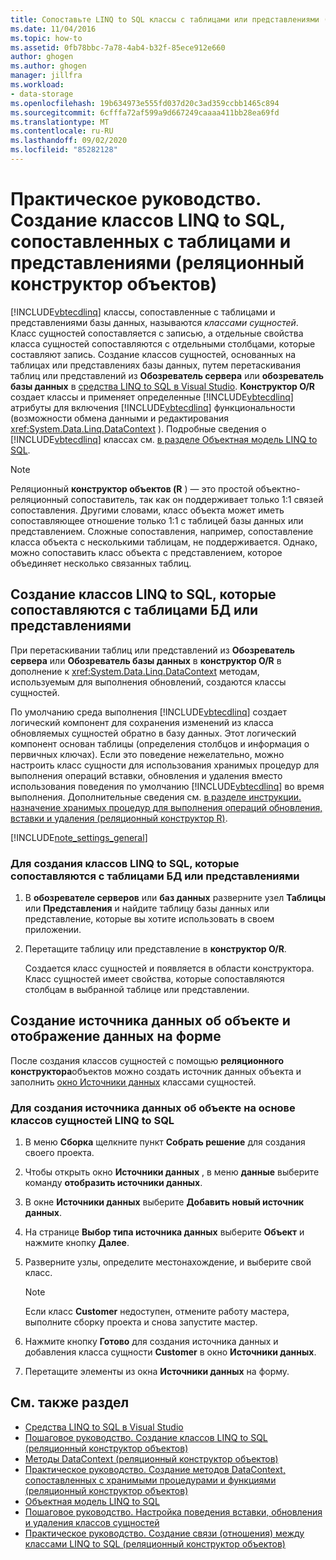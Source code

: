 ```yaml
---
title: Сопоставьте LINQ to SQL классы с таблицами или представлениями (реляционный конструктор R)
ms.date: 11/04/2016
ms.topic: how-to
ms.assetid: 0fb78bbc-7a78-4ab4-b32f-85ece912e660
author: ghogen
ms.author: ghogen
manager: jillfra
ms.workload:
- data-storage
ms.openlocfilehash: 19b634973e555fd037d20c3ad359ccbb1465c894
ms.sourcegitcommit: 6cfffa72af599a9d667249caaaa411bb28ea69fd
ms.translationtype: MT
ms.contentlocale: ru-RU
ms.lasthandoff: 09/02/2020
ms.locfileid: "85282128"
---
```

# <a name="how-to-create-linq-to-sql-classes-mapped-to-tables-and-views-or-designer"></a>Практическое руководство. Создание классов LINQ to SQL, сопоставленных с таблицами и представлениями (реляционный конструктор объектов)

[!INCLUDE[vbtecdlinq](../data-tools/includes/vbtecdlinq_md.md)] классы, сопоставленные с таблицами и представлениями базы данных, называются *классами сущностей*. Класс сущностей сопоставляется с записью, а отдельные свойства класса сущностей сопоставляются с отдельными столбцами, которые составляют запись. Создание классов сущностей, основанных на таблицах или представлениях базы данных, путем перетаскивания таблиц или представлений из **Обозреватель сервера** или **обозреватель базы данных** в [средства LINQ to SQL в Visual Studio](../data-tools/linq-to-sql-tools-in-visual-studio2.md). **Конструктор O/R** создает классы и применяет определенные [!INCLUDE[vbtecdlinq](../data-tools/includes/vbtecdlinq_md.md)] атрибуты для включения [!INCLUDE[vbtecdlinq](../data-tools/includes/vbtecdlinq_md.md)] функциональности (возможности обмена данными и редактирования <xref:System.Data.Linq.DataContext> ). Подробные сведения о [!INCLUDE[vbtecdlinq](../data-tools/includes/vbtecdlinq_md.md)] классах см. [в разделе Объектная модель LINQ to SQL](/dotnet/framework/data/adonet/sql/linq/the-linq-to-sql-object-model).

> [!NOTE]
> Реляционный **конструктор объектов (R** ) — это простой объектно-реляционный сопоставитель, так как он поддерживает только 1:1 связей сопоставления. Другими словами, класс объекта может иметь сопоставляющее отношение только 1:1 с таблицей базы данных или представлением. Сложные сопоставления, например, сопоставление класса объекта с несколькими таблицам, не поддерживается. Однако, можно сопоставить класс объекта с представлением, которое объединяет несколько связанных таблиц.

## <a name="create-linq-to-sql-classes-that-are-mapped-to-database-tables-or-views"></a>Создание классов LINQ to SQL, которые сопоставляются с таблицами БД или представлениями

При перетаскивании таблиц или представлений из **Обозреватель сервера** или **Обозреватель базы данных** в **конструктор O/R** в дополнение к <xref:System.Data.Linq.DataContext> методам, используемым для выполнения обновлений, создаются классы сущностей.

По умолчанию среда выполнения [!INCLUDE[vbtecdlinq](../data-tools/includes/vbtecdlinq_md.md)] создает логический компонент для сохранения изменений из класса обновляемых сущностей обратно в базу данных. Этот логический компонент основан таблицы (определения столбцов и информация о первичных ключах). Если это поведение нежелательно, можно настроить класс сущности для использования хранимых процедур для выполнения операций вставки, обновления и удаления вместо использования поведения по умолчанию [!INCLUDE[vbtecdlinq](../data-tools/includes/vbtecdlinq_md.md)] во время выполнения. Дополнительные сведения см. [в разделе инструкции. назначение хранимых процедур для выполнения операций обновления, вставки и удаления (реляционный конструктор R)](../data-tools/how-to-assign-stored-procedures-to-perform-updates-inserts-and-deletes-o-r-designer.md).

[!INCLUDE[note_settings_general](../data-tools/includes/note_settings_general_md.md)]

### <a name="to-create-linq-to-sql-classes-that-are-mapped-to-database-tables-or-views"></a>Для создания классов LINQ to SQL, которые сопоставляются с таблицами БД или представлениями

1. В **обозревателе серверов** или **баз данных** разверните узел **Таблицы** или **Представления** и найдите таблицу базы данных или представление, которые вы хотите использовать в своем приложении.

2. Перетащите таблицу или представление в **конструктор O/R**.

     Создается класс сущностей и появляется в области конструктора. Класс сущностей имеет свойства, которые сопоставляются столбцам в выбранной таблице или представлении.

## <a name="create-an-object-data-source-and-display-the-data-on-a-form"></a>Создание источника данных об объекте и отображение данных на форме

После создания классов сущностей с помощью **реляционного конструктора**объектов можно создать источник данных объекта и заполнить [окно Источники данных](add-new-data-sources.md#data-sources-window) классами сущностей.

### <a name="to-create-an-object-data-source-based-on-linq-to-sql-entity-classes"></a>Для создания источника данных об объекте на основе классов сущностей LINQ to SQL

1. В меню **Сборка** щелкните пункт **Собрать решение** для создания своего проекта.

2. Чтобы открыть окно **Источники данных** , в меню **данные** выберите команду **отобразить источники данных**.

3. В окне **Источники данных** выберите **Добавить новый источник данных**.

4. На странице **Выбор типа источника данных** выберите **Объект** и нажмите кнопку **Далее**.

5. Разверните узлы, определите местонахождение, и выберите свой класс.

    > [!NOTE]
    > Если класс **Customer** недоступен, отмените работу мастера, выполните сборку проекта и снова запустите мастер.

6. Нажмите кнопку **Готово** для создания источника данных и добавления класса сущности **Customer** в окно **Источники данных**.

7. Перетащите элементы из окна **Источники данных** на форму.

## <a name="see-also"></a>См. также раздел

- [Средства LINQ to SQL в Visual Studio](../data-tools/linq-to-sql-tools-in-visual-studio2.md)
- [Пошаговое руководство. Создание классов LINQ to SQL (реляционный конструктор объектов)](how-to-create-linq-to-sql-classes-mapped-to-tables-and-views-o-r-designer.md)
- [Методы DataContext (реляционный конструктор объектов)](../data-tools/datacontext-methods-o-r-designer.md)
- [Практическое руководство. Создание методов DataContext, сопоставленных с хранимыми процедурами и функциями (реляционный конструктор объектов)](../data-tools/how-to-create-datacontext-methods-mapped-to-stored-procedures-and-functions-o-r-designer.md)
- [Объектная модель LINQ to SQL](/dotnet/framework/data/adonet/sql/linq/the-linq-to-sql-object-model)
- [Пошаговое руководство. Настройка поведения вставки, обновления и удаления классов сущностей](../data-tools/walkthrough-customizing-the-insert-update-and-delete-behavior-of-entity-classes.md)
- [Практическое руководство. Создание связи (отношения) между классами LINQ to SQL (реляционный конструктор объектов)](../data-tools/how-to-create-an-association-relationship-between-linq-to-sql-classes-o-r-designer.md)
